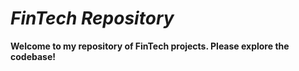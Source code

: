 # *FinTech Repository*

**Welcome to my repository of FinTech projects. Please explore the codebase!**